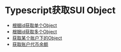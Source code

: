 # Typescript获取SUI Object

- [根据id获取单个Object](./get-object.ts)
- [根据id获取多个Object](./get-objects.ts)
- [获取某个账户下的Object](./get-owned-objects.ts)
- [获取账户代币余额](./get-account-balances.ts)

